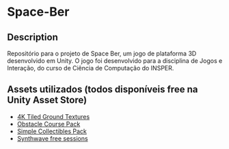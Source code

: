 # Space-Ber

## Description

Repositório para o projeto de Space Ber, um jogo de plataforma 3D desenvolvido em Unity. O jogo foi desenvolvido para a disciplina de Jogos e Interação, do curso de Ciência de Computação do INSPER. 


## Assets utilizados (todos disponíveis free na Unity Asset Store)

- [4K Tiled Ground Textures](https://assetstore.unity.com/packages/2d/textures-materials/4k-tiled-ground-textures-269480)
- [Obstacle Course Pack](https://assetstore.unity.com/packages/templates/packs/obstacle-course-pack-178169)
- [Simple Collectibles Pack](https://assetstore.unity.com/packages/3d/props/simple-collectibles-pack-123092)
- [Synthwave free sessions](https://assetstore.unity.com/packages/audio/ambient/sci-fi/synthwave-free-sessions-135370)

